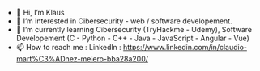 - 👋 Hi, I’m Klaus
- 👀 I’m interested in Cibersecurity - web / software developement.
- 🌱 I’m currently learning Cibersecurity (TryHackme - Udemy), Software Developement (C - Python - C++ - Java - JavaScript - Angular - Vue)
- 📫 How to reach me :
Linkedln : https://www.linkedin.com/in/claudio-mart%C3%ADnez-melero-bba28a200/

<!---
klausmel/klausmel is a ✨ special ✨ repository because its `README.md` (this file) appears on your GitHub profile.
You can click the Preview link to take a look at your changes.
--->
